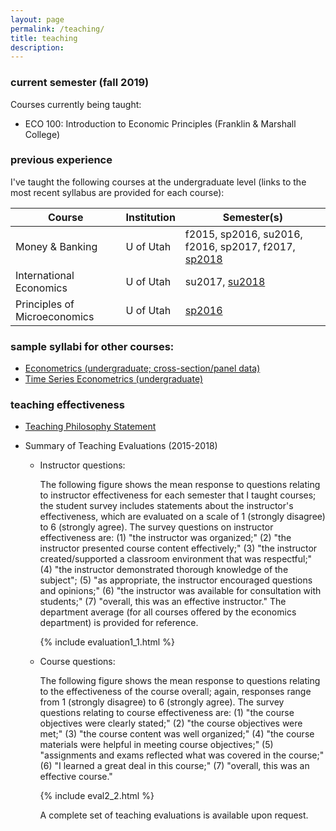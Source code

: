 ```yaml
---
layout: page
permalink: /teaching/
title: teaching
description: 
---
```


### current semester (fall 2019)

Courses currently being taught:

* ECO 100: Introduction to Economic Principles (Franklin & Marshall College)

### previous experience
I've taught the following courses at the undergraduate level (links to the most recent syllabus are provided for each course):

 Course                 | Institution       | Semester(s)                                         
-------------------------------|------------|----------------------------------------
 Money & Banking          | U of Utah   | f2015, sp2016, su2016, f2016, sp2017, f2017, [sp2018](https://drive.google.com/open?id=1-KsqTI43-Aj7o74THp9516iQazxGA0Fp)
 International Economics    | U of Utah    | su2017, [su2018](https://drive.google.com/open?id=19bNOvuJUcOuJfaMDThSlAZXRHv24Qy5o)
 Principles of Microeconomics  | U of Utah  | [sp2016](https://drive.google.com/open?id=1djcMuDbCogYAHh9QyxppcZCMu40k0WLL)

### sample syllabi for other courses:
* [Econometrics (undergraduate; cross-section/panel data)](https://drive.google.com/file/d/183l0T59HO4IEGAhSFBIUc2tuBFcQJbZZ)
* [Time Series Econometrics (undergraduate)](https://drive.google.com/file/d/1rYWNXDUeV1hKKUpbC3igvy5kO6xh7z-z)

### teaching effectiveness

* [Teaching Philosophy Statement](https://drive.google.com/file/d/1ZMLLImsuHl01s2bXDnG7vcSjojKFaM1N)
* Summary of Teaching Evaluations (2015-2018)

   * Instructor questions:
 
     The following figure shows the mean response to questions relating to instructor effectiveness for each semester that I taught courses; the student survey includes statements about the instructor's effectiveness, which are evaluated on a scale of 1 (strongly disagree) to 6 (strongly agree). The survey questions on instructor effectiveness are: (1) "the instructor was organized;" (2) "the instructor presented course content effectively;" (3) "the instructor created/supported a classroom environment that was respectful;" (4) "the instructor demonstrated thorough knowledge of the subject"; (5) "as appropriate, the instructor encouraged questions and opinions;" (6) "the instructor was available for consultation with students;" (7) "overall, this was an effective instructor." The department average (for all courses offered by the economics department) is provided for reference.
     
     {% include evaluation1_1.html %}
   * Course questions:

      The following figure shows the mean response to questions relating to the effectiveness of the course overall; again, responses range from 1 (strongly disagree) to 6 (strongly agree). The survey questions relating to course effectiveness are: (1) "the course objectives were clearly stated;" (2) "the course objectives were met;" (3) "the course content was well organized;" (4) "the course materials were helpful in meeting course objectives;" (5) "assignments and exams reflected what was covered in the course;" (6) "I learned a great deal in this course;" (7) "overall, this was an effective course."
    
     {% include eval2_2.html %}
 
     A complete set of teaching evaluations is available upon request.
